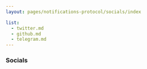 ```yaml
---
layout: pages/notifications-protocol/socials/index

list:
  - twitter.md
  - github.md
  - telegram.md
---
```


### Socials
